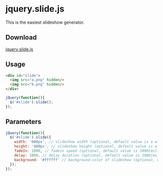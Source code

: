 # jquery.slide.js

This is the easiest slideshow generator.

## Download

[jquery.slide.js](https://raw.githubusercontent.com/atmarksharp/jquery-slide-js/master/jquery.slide.js)

## Usage

```html
<div id="slide">
  <img src="a.png" hidden/>
  <img src="b.png" hidden/>
</div>
```

```javascript
jQuery(function(){
  $('#slide').slide();
});
```

## Parameters

```javascript
jQuery(function(){
  $('#slide').slide({
    width: '600px', // slideshow width (optional, default value is a width of first image)
    height: '400px', // slideshow height (optional, default value is a height of first image)
    fadeIn: 1000, // fadein speed (optional, default value is 1000[ms])
    delay: 1000, // delay duration (optional, default value is 1000[ms])
    background: '#ffffff' // background-color of slideshow (optional, default value is '#ffffff')
  });
});
```
